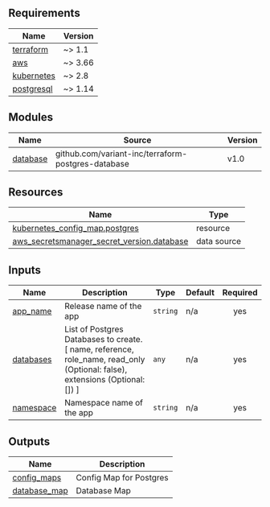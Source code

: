 <!-- markdownlint-disable MD033 MD013 MD041 -->
<!-- BEGINNING OF PRE-COMMIT-TERRAFORM DOCS HOOK -->
## Requirements

| Name | Version |
|------|---------|
| <a name="requirement_terraform"></a> [terraform](#requirement\_terraform) | ~> 1.1 |
| <a name="requirement_aws"></a> [aws](#requirement\_aws) | ~> 3.66 |
| <a name="requirement_kubernetes"></a> [kubernetes](#requirement\_kubernetes) | ~> 2.8 |
| <a name="requirement_postgresql"></a> [postgresql](#requirement\_postgresql) | ~> 1.14 |

## Modules

| Name | Source | Version |
|------|--------|---------|
| <a name="module_database"></a> [database](#module\_database) | github.com/variant-inc/terraform-postgres-database | v1.0 |

## Resources

| Name | Type |
|------|------|
| [kubernetes_config_map.postgres](https://registry.terraform.io/providers/hashicorp/kubernetes/latest/docs/resources/config_map) | resource |
| [aws_secretsmanager_secret_version.database](https://registry.terraform.io/providers/hashicorp/aws/latest/docs/data-sources/secretsmanager_secret_version) | data source |

## Inputs

| Name | Description | Type | Default | Required |
|------|-------------|------|---------|:--------:|
| <a name="input_app_name"></a> [app\_name](#input\_app\_name) | Release name of the app | `string` | n/a | yes |
| <a name="input_databases"></a> [databases](#input\_databases) | List of Postgres Databases to create. [ name, reference, role\_name, read\_only (Optional: false), extensions (Optional: []) ] | `any` | n/a | yes |
| <a name="input_namespace"></a> [namespace](#input\_namespace) | Namespace name of the app | `string` | n/a | yes |

## Outputs

| Name | Description |
|------|-------------|
| <a name="output_config_maps"></a> [config\_maps](#output\_config\_maps) | Config Map for Postgres |
| <a name="output_database_map"></a> [database\_map](#output\_database\_map) | Database Map |
<!-- END OF PRE-COMMIT-TERRAFORM DOCS HOOK -->
